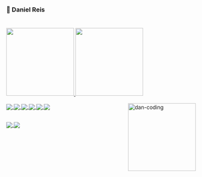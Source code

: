 ###  👋 Daniel Reis

<!--
**reisdaniel/reisdaniel** is a ✨ _special_ ✨ repository because its `README.md` (this file) appears on your GitHub profile.

Here are some ideas to get you started:

- 🔭 I’m currently working on ...
- 🌱 I’m currently learning ...
- 👯 I’m looking to collaborate on ...
- 🤔 I’m looking for help with ...
- 💬 Ask me about ...
- 📫 How to reach me: ...
- 😄 Pronouns: ...
- ⚡ Fun fact: ...
-->
# 

<div>
  <a href="https://github.com/reisdaniel">
  <img height="180em"  src="https://github-readme-stats.vercel.app/api?username=reisdaniel&show_icons=true&theme=tokyonight"/>
  <img height="180em"  src="https://github-readme-stats.vercel.app/api/top-langs/?username=reisdaniel&hide_progress=compact&theme=tokyonight"/>
</div>

<div sytle = "display: inline_block"><br>
  <img height="180em" align="right"  alt="dan-coding" src="https://media.giphy.com/media/aEwLTJvYxwo1L09oyP/giphy.gif">
  <img align="center"  src="https://img.shields.io/badge/.NET-5C2D91?style=for-the-badge&logo=.net&logoColor=white">
  <img align="center"  src="https://img.shields.io/badge/C%23-239120?style=for-the-badge&logo=c-sharp&logoColor=white">
  <img align="center"  src="https://img.shields.io/badge/Angular-DD0031?style=for-the-badge&logo=angular&logoColor=white">
  <img align="center"  src="https://img.shields.io/badge/TypeScript-007ACC?style=for-the-badge&logo=typescript&logoColor=white">
  <img align="center"  src="https://img.shields.io/badge/JavaScript-323330?style=for-the-badge&logo=javascript&logoColor=white">
  <img align="center"  src="https://img.shields.io/badge/MySQL-00000F?style=for-the-badge&logo=mysql&logoColor=white">
</div>

## 

<div>
  <a href="https://www.linkedin.com/in/danielmedeiros19">
    <img align="center"  src="https://img.shields.io/badge/LinkedIn-0077B5?style=for-the-badge&logo=linkedin&logoColor=white">
  </a>
  <a href="mailto:drm1498@gmail.com">
    <img align="center"  src="https://img.shields.io/badge/Gmail-D14836?style=for-the-badge&logo=gmail&logoColor=white">
  </a>
</div>

<div>
 
</div>
          
